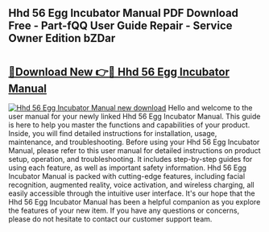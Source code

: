 ## Hhd 56 Egg Incubator Manual PDF Download Free - Part-fQQ User Guide Repair - Service Owner Edition bZDar

# <h2><a href="http://bc27750.oget.top/?id=Hhd+56+Egg+Incubator+Manual">🔗Download New 👉🔴 Hhd 56 Egg Incubator Manual</a></h2>

[![Hhd 56 Egg Incubator Manual new download](https://i.imgur.com/5g1atiW.png)](http://bc27750.oget.top/?id=Hhd+56+Egg+Incubator+Manual)
Hello and welcome to the user manual for your newly linked Hhd 56 Egg Incubator Manual. This guide is here to help you master the functions and capabilities of your product. Inside, you will find detailed instructions for installation, usage, maintenance, and troubleshooting. Before using your Hhd 56 Egg Incubator Manual, please refer to this user manual for detailed instructions on product setup, operation, and troubleshooting. It includes step-by-step guides for using each feature, as well as important safety information. Hhd 56 Egg Incubator Manual is packed with cutting-edge features, including facial recognition, augmented reality, voice activation, and wireless charging, all easily accessible through the intuitive user interface. It's our hope that the Hhd 56 Egg Incubator Manual has been a helpful companion as you explore the features of your new item. If you have any questions or concerns, please do not hesitate to contact our customer support team.

